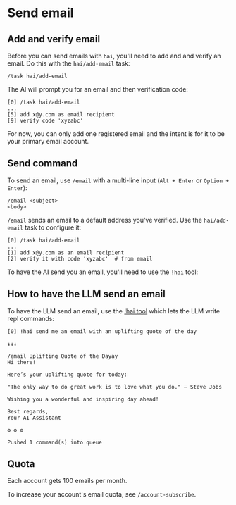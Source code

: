 # Send email

## Add and verify email

Before you can send emails with `hai`, you'll need to add and and verify an
email. Do this with the `hai/add-email` task:

```
/task hai/add-email
```

The AI will prompt you for an email and then verification code:

```
[0] /task hai/add-email
...
[5] add x@y.com as email recipient
[9] verify code 'xyzabc'
```

For now, you can only add one registered email and the intent is for it to be
your primary email account.

## Send command

To send an email, use `/email` with a multi-line input (`Alt + Enter` or
`Option + Enter`):

```
/email <subject>
<body>
```

`/email` sends an email to a default address you've verified. Use the
`hai/add-email` task to configure it:

```
[0] /task hai/add-email
...
[1] add x@y.com as an email recipient
[2] verify it with code 'xyzabc'  # from email
```

To have the AI send you an email, you'll need to use the `!hai` tool:

## How to have the LLM send an email

To have the LLM send an email, use the [!hai tool](./tools.md#hai-tool-hai)
which lets the LLM write repl commands:

```
[0] !hai send me an email with an uplifting quote of the day
```
```
↓↓↓

/email Uplifting Quote of the Dayay
Hi there!

Here’s your uplifting quote for today:

"The only way to do great work is to love what you do." – Steve Jobs

Wishing you a wonderful and inspiring day ahead!

Best regards,
Your AI Assistant
```
```
⚙ ⚙ ⚙

Pushed 1 command(s) into queue
```

## Quota

Each account gets 100 emails per month.

To increase your account's email quota, see `/account-subscribe`.
